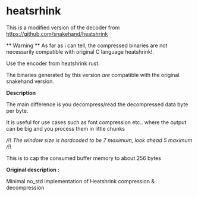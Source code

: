 # heatsrhink

This is a modified version of the decoder from https://github.com/snakehand/heatshrink

** Warning **
As far as i can tell, the compressed binaries are not necessarily compatible with original C language heatshrink!.

Use the encoder from heatshrink rust.

The binaries generated by this version *are* compatible with the original snakehand version.

**Description**

The main difference is you decompress/read the decompressed data byte per byte.

It is useful for use cases such as font compression etc.. where the output can be big
and you process them in little chunks

_/!\ The window size is hardcoded to be 7 maximum, look ahead 5 maximum /!\\_

This is to cap the consumed buffer memory to about 256 bytes

**Original description :**

Minimal no_std implementation of Heatshrink compression &amp; decompression
